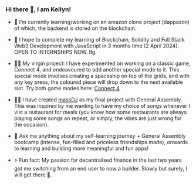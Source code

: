 ### Hi there :raised_hands:, I am Kellyn!

- 🔭 I’m currently learning/working on an amazon clone project (dappazon) of which, the backend is stored on the blockchain.

- 🌱 I hope to complete my learning of Blockchain, Solidity and Full Stack Web3 Development with JavaScript in 3 months time (2 April 2024). OPEN TO INTERNSHIPS NOW. lfg.

- :large_blue_circle::red_circle: My virgin project: I have experimented on working on a classic game, Connect 4, and endeavoured to add another special mode to it. This special mode involves creating a spaceship on top of the grids, and with any key press, the coloured piece will drop down to the next available slot. Try both game modes here: [Connect 4](https://4game.netlify.app/)

- :large_blue_circle::red_circle: I have created [massDJ](https://github.com/kellynwong/massDJ) as my final project with General Assembly. This was inspired by me wanting to have my choice of songs whenever I vist a restaurant for meals (you know how some restaurants are always playing some songs on repeat, or simply, the vibes are just wrong for the occasion).

- 💬 Ask me anything about my self-learning journey + General Assembly bootcamp (intense, fun-filled and priceless friendships made), onwards to learning and building more meaningful and fun apps!

- ⚡ Fun fact: My passion for decentralised finance in the last two years got me switching from an end user to now a builder. Slowly but surely, I will get there :muscle:.
